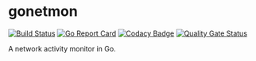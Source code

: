 # gonetmon

[![Build Status](https://travis-ci.com/bytemare/gonetmon.svg?branch=dev)](https://travis-ci.com/bytemare/gonetmon)
[![Go Report Card](https://goreportcard.com/badge/github.com/bytemare/gonetmon)](https://goreportcard.com/report/github.com/bytemare/gonetmon) 
[![Codacy Badge](https://api.codacy.com/project/badge/Grade/5bc1136110874ceab9195a31bb0e3961)](https://www.codacy.com/app/bytemare/gonetmon)
[![Quality Gate Status](https://sonarcloud.io/api/project_badges/measure?project=bytemare_gonetmon&metric=alert_status)](https://sonarcloud.io/dashboard?id=bytemare_gonetmon)

A network activity monitor in Go.
